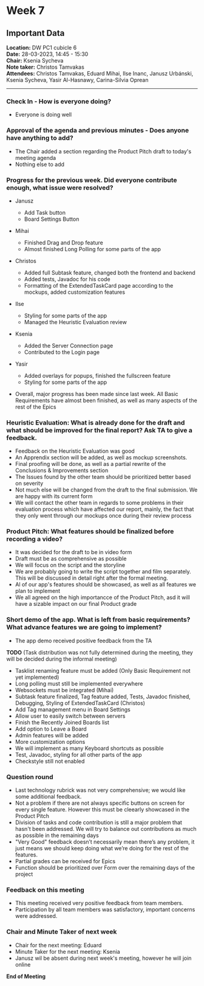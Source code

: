 # Week 7

## Important Data
**Location:** DW PC1 cubicle 6\
**Date:** 28-03-2023, 14:45 - 15:30\
**Chair:** Ksenia Sycheva\
**Note taker:** Christos Tamvakas\
**Attendees:** Christos Tamvakas, Eduard Mihai, Ilse Inanc, Janusz Urbánski, Ksenia Sycheva, Yasir Al-Hasnawy, Carina-Silvia Oprean

----------
### Check In - How is everyone doing?
+ Everyone is doing well

### Approval of the agenda and previous minutes - Does anyone have anything to add? 

+ The Chair added a section regarding the Product Pitch draft to today's meeting agenda
+ Nothing else to add

### Progress for the previous week. Did everyone contribute enough, what issue were resolved?

+ Janusz
  + Add Task button
  + Board Settings Button
+ Mihai
  + Finished Drag and Drop feature
  + Almost finished Long Polling for some parts of the app
+ Christos
  + Added full Subtask feature, changed both the frontend and backend
  + Added tests, Javadoc for his code
  + Formatting of the ExtendedTaskCard page according to the mockups, added customization features
+ Ilse
  + Styling for some parts of the app
  + Managed the Heuristic Evaluation review
+ Ksenia
  + Added the Server Connection page
  + Contributed to the Login page
+ Yasir
  + Added overlays for popups, finished the fullscreen feature
  + Styling for some parts of the app

+ Overall, major progress has been made since last week. All Basic Requirements have almost been finished, as well as many aspects of the rest of the Epics

### Heuristic Evaluation: What is already done for the draft and what should be improved for the final report? Ask TA to give a feedback.

+ Feedback on the Heuristic Evaluation was good
+ An Apprendix section will be added, as well as mockup screenshots.
+ Final proofing will be done, as well as a partial rewrite of the Conclusions & Improvements section
+ The Issues found by the other team should be prioritized better based on severity
+ Not much else will be changed from the draft to the final submission. We are happy with its current form
+ We will contact the other team in regards to some problems in their evaluation process which have affected our report, mainly, the fact that they only went through our mockups once during their review process


### Product Pitch: What features should be finalized before recording a video? 

+ It was decided for the draft to be in video form
+ Draft must be as comprehensive as possible
+ We will focus on the script and the storyline
+ We are probably going to write the script together and film separately. This will be discussed in detail right after the formal meeting.
+ Al of our app's features should be showcased, as well as all features we plan to implement
+ We all agreed on the high importancce of the Product Pitch, asd it will have a sizable impact on our final Product grade

### Short demo of the app.  What is left from basic requirements? What advance features we are going to implement?

+ The app demo received positive feedback from the TA

**TODO** (Task distribution was not fully determined during the meeting, they will be decided during the informal meeting)
+ Tasklist renaming feature must be added (Only Basic Requirement not yet implemented)
+ Long polling must still be implemented everywhere
+ Websockets must be integrated (Mihai)
+ Subtask feature finalized, Tag feature added, Tests, Javadoc finished, Debugging, Styling of ExtendedTaskCard (Christos)
+ Add Tag management menu in Board Settings
+ Allow user to easily switch between servers
+ Finish the Recently Joined Boards list
+ Add option to Leave a Board
+ Admin features will be added
+ More customization options
+ We will implement as many Keyboard shortcuts as possible
+ Test, Javadoc, styling for all other parts of the app
+ Checkstyle still not enabled

### Question round

+ Last technology rubrick was not very comprehensive; we would like some additional feedback.
+ Not a problem if there are not always specific buttons on screen for every single feature. However this must be cleearly showcased in the Product Pitch
+ Division of tasks and code contribution is still a major problem that hasn't been addressed. We will try to balance out contributions as much as possible in the remaining days
+ "Very Good" feedback doesn’t necessarily mean there’s any problem, it just means we should keep doing what we’re doing for the rest of the features.
+ Partial grades can be received for Epics
+ Function should be prioritized over Form over the remaining days of the project

### Feedback on this meeting

+ This meeting received very positive feedback from team members.
+ Participation by all team members was satisfactory, important concerns were addressed.

### Chair and Minute Taker of next week
+ Chair for the next meeting: Eduard 
+ Minute Taker for the next meeting: Ksenia 
+ Janusz wil be absent during next week's meeting, however he will join online

**End of Meeting**
